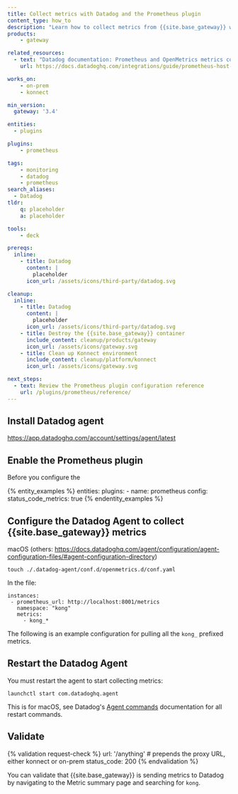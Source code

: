 ```yaml
---
title: Collect metrics with Datadog and the Prometheus plugin
content_type: how_to
description: "Learn how to collect metrics from {{site.base_gateway}} with Datadog and the Prometheus plugin."
products:
    - gateway

related_resources:
  - text: "Datadog documentation: Prometheus and OpenMetrics metrics collection from a host"
    url: https://docs.datadoghq.com/integrations/guide/prometheus-host-collection/

works_on:
    - on-prem
    - konnect

min_version:
  gateway: '3.4'

entities: 
  - plugins

plugins:
    - prometheus

tags:
    - monitoring
    - datadog
    - prometheus
search_aliases:
  - Datadog
tldr:
    q: placeholder 
    a: placeholder

tools:
    - deck

prereqs:
  inline: 
    - title: Datadog
      content: |
        placeholder
      icon_url: /assets/icons/third-party/datadog.svg

cleanup:
  inline:
    - title: Datadog
      content: |
        placeholder
      icon_url: /assets/icons/third-party/datadog.svg
    - title: Destroy the {{site.base_gateway}} container
      include_content: cleanup/products/gateway
      icon_url: /assets/icons/gateway.svg
    - title: Clean up Konnect environment
      include_content: cleanup/platform/konnect
      icon_url: /assets/icons/gateway.svg

next_steps:
  - text: Review the Prometheus plugin configuration reference
    url: /plugins/prometheus/reference/
---
```


## Install Datadog agent

https://app.datadoghq.com/account/settings/agent/latest

## Enable the Prometheus plugin

Before you configure the 

{% entity_examples %}
entities:
  plugins:
    - name: prometheus
      config:
        status_code_metrics: true
{% endentity_examples %}


## Configure the Datadog Agent to collect {{site.base_gateway}} metrics

macOS (others: https://docs.datadoghq.com/agent/configuration/agent-configuration-files/#agent-configuration-directory)
```
touch ./.datadog-agent/conf.d/openmetrics.d/conf.yaml
```

In the file:
```
instances:
 - prometheus_url: http://localhost:8001/metrics
   namespace: "kong"
   metrics:
     - kong_*
```
The following is an example configuration for pulling all the `kong_` prefixed metrics.

## Restart the Datadog Agent

You must restart the agent to start collecting metrics:

```
launchctl start com.datadoghq.agent
```

This is for macOS, see Datadog's [Agent commands](https://docs.datadoghq.com/agent/configuration/agent-commands/#start-stop-and-restart-the-agent) documentation for all restart commands.

## Validate

{% validation request-check %}
url: '/anything' # prepends the proxy URL, either konnect or on-prem
status_code: 200
{% endvalidation %}

You can validate that {{site.base_gateway}} is sending metrics to Datadog by navigating to the Metric summary page and searching for `kong`. 

